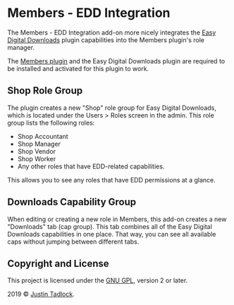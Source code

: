 # Members - EDD Integration

The Members - EDD Integration add-on more nicely integrates the [Easy Digital Downloads](https://easydigitaldownloads.com/) plugin capabilities into the Members plugin's role manager.

The [Members plugin](https://themehybrid.com/plugins/members) and the Easy Digital Downloads plugin are required to be installed and activated for this plugin to work.

## Shop Role Group

The plugin creates a new "Shop" role group for Easy Digital Downloads, which is located under the Users > Roles screen in the admin.  This role group lists the following roles:

- Shop Accountant
- Shop Manager
- Shop Vendor
- Shop Worker
- Any other roles that have EDD-related capabilities.

This allows you to see any roles that have EDD permissions at a glance.

## Downloads Capability Group

When editing or creating a new role in Members, this add-on creates a new "Downloads" tab (cap group).  This tab combines all of the Easy Digital Downloads capabilities in one place.  That way, you can see all available caps without jumping between different tabs.

## Copyright and License

This project is licensed under the [GNU GPL](http://www.gnu.org/licenses/old-licenses/gpl-2.0.html), version 2 or later.

2019 &copy; [Justin Tadlock](http://justintadlock.com).
